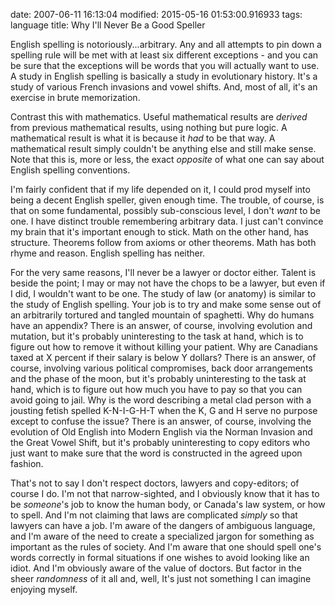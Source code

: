 date: 2007-06-11 16:13:04
modified: 2015-05-16 01:53:00.916933
tags: language
title: Why I'll Never Be a Good Speller

English spelling is notoriously...arbitrary. Any and all attempts to
pin down a spelling rule will be met with at least six different
exceptions - and you can be sure that the exceptions will be words
that you will actually want to use. A study in English spelling is
basically a study in evolutionary history. It's a study of various
French invasions and vowel shifts. And, most of all, it's an exercise
in brute memorization.

Contrast this with mathematics. Useful mathematical results are
*derived* from previous mathematical results, using nothing but pure
logic. A mathematical result is what it is because it *had* to be that
way. A mathematical result simply couldn't be anything else and still
make sense. Note that this is, more or less, the exact *opposite* of
what one can say about English spelling conventions.

I'm fairly confident that if my life depended on it, I could prod
myself into being a decent English speller, given enough time. The
trouble, of course, is that on some fundamental, possibly
sub-conscious level, I don't *want* to be one. I have distinct trouble
remembering arbitrary data. I just can't convince my brain that it's
important enough to stick. Math on the other hand, has
structure. Theorems follow from axioms or other theorems. Math has
both rhyme and reason. English spelling has neither.

For the very same reasons, I'll never be a lawyer or doctor
either. Talent is beside the point; I may or may not have the chops to
be a lawyer, but even if I did, I wouldn't want to be one. The study
of law (or anatomy) is similar to the study of English spelling. Your
job is to try and make some sense out of an arbitrarily tortured and
tangled mountain of spaghetti. Why do humans have an appendix? There
is an answer, of course, involving evolution and mutation, but it's
probably uninteresting to the task at hand, which is to figure out how
to remove it without killing your patient. Why are Canadians taxed at
X percent if their salary is below Y dollars?  There is an answer, of
course, involving various political compromises, back door
arrangements and the phase of the moon, but it's probably
uninteresting to the task at hand, which is to figure out how much you
have to pay so that you can avoid going to jail. Why is the word
describing a metal clad person with a jousting fetish spelled
K-N-I-G-H-T when the K, G and H serve no purpose except to confuse the
issue? There is an answer, of course, involving the evolution of Old
English into Modern English via the Norman Invasion and the Great
Vowel Shift, but it's probably uninteresting to copy editors who just
want to make sure that the word is constructed in the agreed upon
fashion.

That's not to say I don't respect doctors, lawyers and copy-editors;
of course I do. I'm not that narrow-sighted, and I obviously know that
it has to be *someone*'s job to know the human body, or Canada's law
system, or how to spell. And I'm not claiming that laws are
complicated *simply* so that lawyers can have a job. I'm aware of the
dangers of ambiguous language, and I'm aware of the need to create a
specialized jargon for something as important as the rules of
society. And I'm aware that one should spell one's words correctly in
formal situations if one wishes to avoid looking like an idiot. And
I'm obviously aware of the value of doctors. But factor in the sheer
*randomness* of it all and, well, It's just not something I can
imagine enjoying myself.